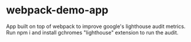 # webpack-demo-app
App built on top of webpack to improve google's
lighthouse audit metrics.
Run npm i and install gchromes "lighthouse" extension
to run the audit.
